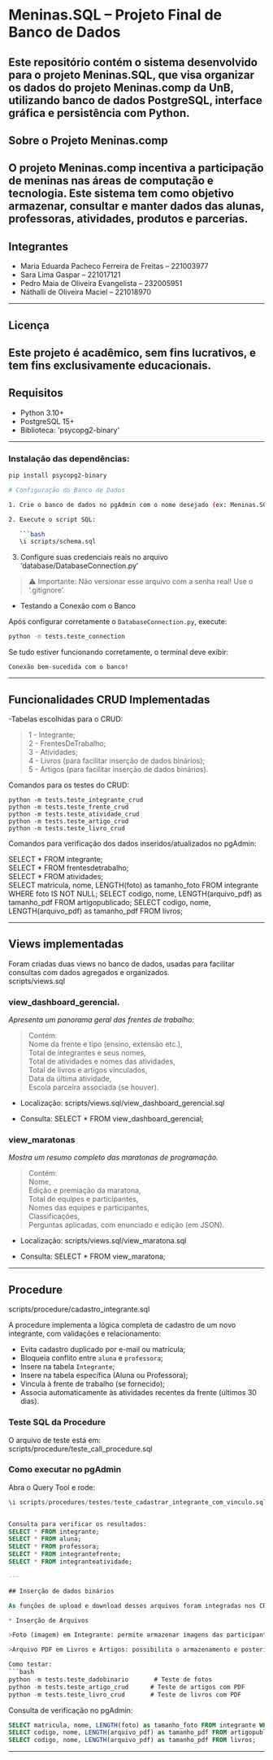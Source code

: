 # Meninas.SQL – Projeto Final de Banco de Dados

Este repositório contém o sistema desenvolvido para o projeto Meninas.SQL, que visa organizar os dados do projeto Meninas.comp da UnB, utilizando banco de dados PostgreSQL, interface gráfica e persistência com Python.
---
## Sobre o Projeto Meninas.comp

O projeto Meninas.comp incentiva a participação de meninas nas áreas de computação e tecnologia. Este sistema tem como objetivo armazenar, consultar e manter dados das alunas, professoras, atividades, produtos e parcerias.
---
## Integrantes

* Maria Eduarda Pacheco Ferreira de Freitas – 221003977
* Sara Lima Gaspar – 221017121
* Pedro Maia de Oliveira Evangelista – 232005951
* Náthalli de Oliveira Maciel – 221018970
---
## Licença

Este projeto é acadêmico, sem fins lucrativos, e tem fins exclusivamente educacionais.
---
## Requisitos

- Python 3.10+
- PostgreSQL 15+
- Biblioteca: 'psycopg2-binary'
---
### Instalação das dependências:
```bash
pip install psycopg2-binary

# Configuração do Banco de Dados

1. Crie o banco de dados no pgAdmin com o nome desejado (ex: Meninas.SQL)

2. Execute o script SQL:

   ```bash
   \i scripts/schema.sql
   ```

3. Configure suas credenciais reais no arquivo ‘database/DatabaseConnection.py’

> ⚠️ Importante: Não versionar esse arquivo com a senha real! Use o ‘.gitignore’.

- Testando a Conexão com o Banco

Após configurar corretamente o `DatabaseConnection.py`, execute:

```bash
python -m tests.teste_connection
```

Se tudo estiver funcionando corretamente, o terminal deve exibir:

```
Conexão bem-sucedida com o banco!
```
---
## Funcionalidades CRUD Implementadas

-Tabelas escolhidas para o CRUD:
>1 - Integrante;  
>2 - FrentesDeTrabalho;  
>3 - Atividades;  
>4 - Livros (para facilitar inserção de dados binários);  
>5 - Artigos (para facilitar inserção de dados binários).  

Comandos para os testes do CRUD:
```
python -m tests.teste_integrante_crud
python -m tests.teste_frente_crud
python -m tests.teste_atividade_crud
python -m tests.teste_artigo_crud
python -m tests.teste_livro_crud
```

Comandos para verificação dos dados inseridos/atualizados no pgAdmin:  

SELECT * FROM integrante;  
SELECT * FROM frentesdetrabalho;  
SELECT * FROM atividades;  
SELECT matricula, nome, LENGTH(foto) as tamanho_foto FROM integrante WHERE foto IS NOT NULL;
SELECT codigo, nome, LENGTH(arquivo_pdf) as tamanho_pdf FROM artigopublicado;
SELECT codigo, nome, LENGTH(arquivo_pdf) as tamanho_pdf FROM livros;


---
## Views implementadas

Foram criadas duas views no banco de dados, usadas para facilitar consultas com dados agregados e organizados.  
scripts/views.sql  

###  view_dashboard_gerencial.  
_Apresenta um panorama geral das frentes de trabalho:_

> Contém:  
Nome da frente e tipo (ensino, extensão etc.),  
Total de integrantes e seus nomes,  
Total de atividades e nomes das atividades,  
Total de livros e artigos vinculados,  
Data da última atividade,  
Escola parceira associada (se houver).  

* Localização: scripts/views.sql/view_dashboard_gerencial.sql

* Consulta: SELECT * FROM view_dashboard_gerencial;

### view_maratonas  
_Mostra um resumo completo das maratonas de programação._

> Contém:  
Nome,  
Edição e premiação da maratona,  
Total de equipes e participantes,  
Nomes das equipes e participantes,  
Classificações,  
Perguntas aplicadas, com enunciado e edição (em JSON). 

* Localização: scripts/views.sql/view_maratona.sql

* Consulta: SELECT * FROM view_maratona;

---

## Procedure
scripts/procedure/cadastro_integrante.sql  

A procedure implementa a lógica completa de cadastro de um novo integrante, com validações e relacionamento:

- Evita cadastro duplicado por e-mail ou matrícula;  
- Bloqueia conflito entre `aluna` e `professora`;  
- Insere na tabela `Integrante`;  
- Insere na tabela específica (Aluna ou Professora);  
- Vincula à frente de trabalho (se fornecido);  
- Associa automaticamente às atividades recentes da frente (últimos 30 dias).  

###  Teste SQL da Procedure
O arquivo de teste está em:  
scripts/procedure/teste_call_procedure.sql  

###  Como executar no pgAdmin
Abra o Query Tool e rode:  

```sql
\i scripts/procedures/testes/teste_cadastrar_integrante_com_vinculo.sql


Consulta para verificar os resultados:  
SELECT * FROM integrante;  
SELECT * FROM aluna;  
SELECT * FROM professora;  
SELECT * FROM integrantefrente;  
SELECT * FROM integranteatividade;  

---

## Inserção de dados binários

As funções de upload e download desses arquivos foram integradas nos CRUDs e testadas por meio de scripts em `tests/`, garantindo que os dados binários sejam corretamente armazenados e recuperados.  

* Inserção de Arquivos

>Foto (imagem) em Integrante: permite armazenar imagens das participantes de forma segura no banco, utilizando o tipo `BYTEA`.

>Arquivo PDF em Livros e Artigos: possibilita o armazenamento e posterior download de arquivos PDF vinculados aos registros de livros e artigos publicados no projeto, também utilizando o tipo `BYTEA`.

Como testar:
```bash
python -m tests.teste_dadobinario       # Teste de fotos
python -m tests.teste_artigo_crud      # Teste de artigos com PDF
python -m tests.teste_livro_crud       # Teste de livros com PDF 
````

Consulta de verificação no pgAdmin:

```sql
SELECT matricula, nome, LENGTH(foto) as tamanho_foto FROM integrante WHERE foto IS NOT NULL;
SELECT codigo, nome, LENGTH(arquivo_pdf) as tamanho_pdf FROM artigopublicado;
SELECT codigo, nome, LENGTH(arquivo_pdf) as tamanho_pdf FROM livros;
````
---
